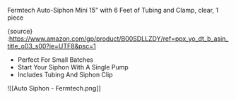 Fermtech Auto-Siphon Mini 15" with 6 Feet of Tubing and Clamp, clear, 1 piece

{source} :https://www.amazon.com/gp/product/B00SDLLZDY/ref=ppx_yo_dt_b_asin_title_o03_s00?ie=UTF8&psc=1

-   Perfect For Small Batches
-   Start Your Siphon With A Single Pump
-   Includes Tubing And Siphon Clip

![[Auto Siphon - Fermtech.png]]